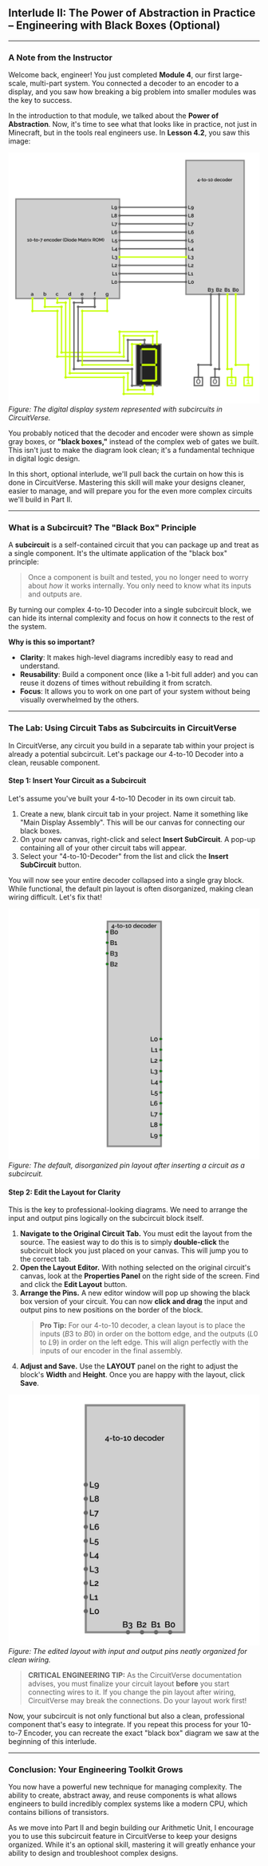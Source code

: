 ## Interlude II: The Power of Abstraction in Practice – Engineering with Black Boxes (Optional)

---

### A Note from the Instructor

Welcome back, engineer! You just completed **Module 4**, our first large-scale, multi-part system. You connected a decoder to an encoder to a display, and you saw how breaking a big problem into smaller modules was the key to success.

In the introduction to that module, we talked about the **Power of Abstraction**. Now, it's time to see what that looks like in practice, not just in Minecraft, but in the tools real engineers use. In **Lesson 4.2**, you saw this image:

![Digital Display Subcircuit Abstractions](./images/digital-display-subcircuit-abstractions_circuitverse.png)
*Figure: The digital display system represented with subcircuits in CircuitVerse.*

You probably noticed that the decoder and encoder were shown as simple gray boxes, or **"black boxes,"** instead of the complex web of gates we built. This isn't just to make the diagram look clean; it's a fundamental technique in digital logic design.

In this short, optional interlude, we'll pull back the curtain on how this is done in CircuitVerse. Mastering this skill will make your designs cleaner, easier to manage, and will prepare you for the even more complex circuits we'll build in Part II.

---

### What is a Subcircuit? The "Black Box" Principle

A **subcircuit** is a self-contained circuit that you can package up and treat as a single component. It's the ultimate application of the "black box" principle:

> Once a component is built and tested, you no longer need to worry about *how* it works internally. You only need to know what its inputs and outputs are.

By turning our complex 4-to-10 Decoder into a single subcircuit block, we can hide its internal complexity and focus on how it connects to the rest of the system.

**Why is this so important?**

-   **Clarity**: It makes high-level diagrams incredibly easy to read and understand.
-   **Reusability**: Build a component once (like a 1-bit full adder) and you can reuse it dozens of times without rebuilding it from scratch.
-   **Focus**: It allows you to work on one part of your system without being visually overwhelmed by the others.

---

### The Lab: Using Circuit Tabs as Subcircuits in CircuitVerse

In CircuitVerse, any circuit you build in a separate tab within your project is already a potential subcircuit. Let's package our 4-to-10 Decoder into a clean, reusable component.

#### Step 1: Insert Your Circuit as a Subcircuit

Let's assume you've built your 4-to-10 Decoder in its own circuit tab.

1.  Create a new, blank circuit tab in your project. Name it something like "Main Display Assembly". This will be our canvas for connecting our black boxes.
2.  On your new canvas, right-click and select **Insert SubCircuit**. A pop-up containing all of your other circuit tabs will appear.
3.  Select your "4-to-10-Decoder" from the list and click the **Insert SubCircuit** button.

You will now see your entire decoder collapsed into a single gray block. While functional, the default pin layout is often disorganized, making clean wiring difficult. Let's fix that!

![Default Subcircuit Layout](./images/subcircuit-layout-before.png)
*Figure: The default, disorganized pin layout after inserting a circuit as a subcircuit.*

#### Step 2: Edit the Layout for Clarity

This is the key to professional-looking diagrams. We need to arrange the input and output pins logically on the subcircuit block itself.

1.  **Navigate to the Original Circuit Tab.** You must edit the layout from the source. The easiest way to do this is to simply **double-click** the subcircuit block you just placed on your canvas. This will jump you to the correct tab.
2.  **Open the Layout Editor.** With nothing selected on the original circuit's canvas, look at the **Properties Panel** on the right side of the screen. Find and click the **Edit Layout** button.
3.  **Arrange the Pins.** A new editor window will pop up showing the black box version of your circuit. You can now **click and drag** the input and output pins to new positions on the border of the block.
    > **Pro Tip:** For our 4-to-10 decoder, a clean layout is to place the inputs ($B3$ to $B0$) in order on the bottom edge, and the outputs ($L0$ to $L9$) in order on the left edge. This will align perfectly with the inputs of our encoder in the final assembly.
4.  **Adjust and Save.** Use the **LAYOUT** panel on the right to adjust the block's **Width** and **Height**. Once you are happy with the layout, click **Save**.

![Organized Subcircuit Layout](./images/subcircuit-layout-after.png)
*Figure: The edited layout with input and output pins neatly organized for clean wiring.*

> **CRITICAL ENGINEERING TIP:**
> As the CircuitVerse documentation advises, you must finalize your circuit layout **before** you start connecting wires to it. If you change the pin layout after wiring, CircuitVerse may break the connections. Do your layout work first!

Now, your subcircuit is not only functional but also a clean, professional component that's easy to integrate. If you repeat this process for your 10-to-7 Encoder, you can recreate the exact "black box" diagram we saw at the beginning of this interlude.

---

### Conclusion: Your Engineering Toolkit Grows

You now have a powerful new technique for managing complexity. The ability to create, abstract away, and reuse components is what allows engineers to build incredibly complex systems like a modern CPU, which contains billions of transistors.

As we move into Part II and begin building our Arithmetic Unit, I encourage you to use this subcircuit feature in CircuitVerse to keep your designs organized. While it's an optional skill, mastering it will greatly enhance your ability to design and troubleshoot complex designs.

